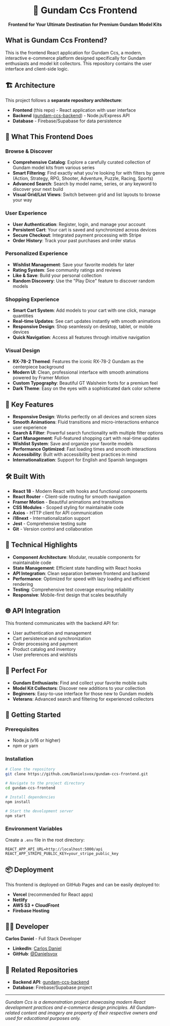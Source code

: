 <h1 align="center">🤖 Gundam Ccs Frontend</h1>

<p align="center">
  <strong>Frontend for Your Ultimate Destination for Premium Gundam Model Kits</strong>
</p>

## What is Gundam Ccs Frontend?

This is the frontend React application for Gundam Ccs, a modern, interactive e-commerce platform designed specifically for Gundam enthusiasts and model kit collectors. This repository contains the user interface and client-side logic.

## 🏗️ Architecture

This project follows a **separate repository architecture**:

- **Frontend** (this repo) - React application with user interface
- **Backend** ([gundam-ccs-backend](https://github.com/Danielsvox/gundam-ccs-backend)) - Node.js/Express API
- **Database** - Firebase/Supabase for data persistence

## 🎯 What This Frontend Does

### **Browse & Discover**
- **Comprehensive Catalog**: Explore a carefully curated collection of Gundam model kits from various series
- **Smart Filtering**: Find exactly what you're looking for with filters by genre (Action, Strategy, RPG, Shooter, Adventure, Puzzle, Racing, Sports)
- **Advanced Search**: Search by model name, series, or any keyword to discover your next build
- **Visual Grid/List Views**: Switch between grid and list layouts to browse your way

### **User Experience**
- **User Authentication**: Register, login, and manage your account
- **Persistent Cart**: Your cart is saved and synchronized across devices
- **Secure Checkout**: Integrated payment processing with Stripe
- **Order History**: Track your past purchases and order status

### **Personalized Experience**
- **Wishlist Management**: Save your favorite models for later
- **Rating System**: See community ratings and reviews
- **Like & Save**: Build your personal collection
- **Random Discovery**: Use the "Play Dice" feature to discover random models

### **Shopping Experience**
- **Smart Cart System**: Add models to your cart with one click, manage quantities
- **Real-time Updates**: See cart updates instantly with smooth animations
- **Responsive Design**: Shop seamlessly on desktop, tablet, or mobile devices
- **Quick Navigation**: Access all features through intuitive navigation

### **Visual Design**
- **RX-78-2 Themed**: Features the iconic RX-78-2 Gundam as the centerpiece background
- **Modern UI**: Clean, professional interface with smooth animations powered by Framer Motion
- **Custom Typography**: Beautiful GT Walsheim fonts for a premium feel
- **Dark Theme**: Easy on the eyes with a sophisticated dark color scheme

## 🚀 Key Features

- **Responsive Design**: Works perfectly on all devices and screen sizes
- **Smooth Animations**: Fluid transitions and micro-interactions enhance user experience
- **Search & Filter**: Powerful search functionality with multiple filter options
- **Cart Management**: Full-featured shopping cart with real-time updates
- **Wishlist System**: Save and organize your favorite models
- **Performance Optimized**: Fast loading times and smooth interactions
- **Accessibility**: Built with accessibility best practices in mind
- **Internationalization**: Support for English and Spanish languages

## 🛠 Built With

- **React 18** - Modern React with hooks and functional components
- **React Router** - Client-side routing for smooth navigation
- **Framer Motion** - Beautiful animations and transitions
- **CSS Modules** - Scoped styling for maintainable code
- **Axios** - HTTP client for API communication
- **i18next** - Internationalization support
- **Jest** - Comprehensive testing suite
- **Git** - Version control and collaboration

## 🔧 Technical Highlights

- **Component Architecture**: Modular, reusable components for maintainable code
- **State Management**: Efficient state handling with React hooks
- **API Integration**: Clean separation between frontend and backend
- **Performance**: Optimized for speed with lazy loading and efficient rendering
- **Testing**: Comprehensive test coverage ensuring reliability
- **Responsive**: Mobile-first design that scales beautifully

## 🌐 API Integration

This frontend communicates with the backend API for:
- User authentication and management
- Cart persistence and synchronization
- Order processing and payment
- Product catalog and inventory
- User preferences and wishlists

## 🎯 Perfect For

- **Gundam Enthusiasts**: Find and collect your favorite mobile suits
- **Model Kit Collectors**: Discover new additions to your collection
- **Beginners**: Easy-to-use interface for those new to Gundam models
- **Veterans**: Advanced search and filtering for experienced collectors

## 🚀 Getting Started

### Prerequisites
- Node.js (v16 or higher)
- npm or yarn

### Installation
```bash
# Clone the repository
git clone https://github.com/Danielsvox/gundam-ccs-frontend.git

# Navigate to the project directory
cd gundam-ccs-frontend

# Install dependencies
npm install

# Start the development server
npm start
```

### Environment Variables
Create a `.env` file in the root directory:
```env
REACT_APP_API_URL=http://localhost:5000/api
REACT_APP_STRIPE_PUBLIC_KEY=your_stripe_public_key
```

## 📦 Deployment

This frontend is deployed on GitHub Pages and can be easily deployed to:
- **Vercel** (recommended for React apps)
- **Netlify**
- **AWS S3 + CloudFront**
- **Firebase Hosting**

## 👨‍💻 Developer

**Carlos Daniel** - Full Stack Developer

- **LinkedIn**: [Carlos Daniel](https://www.linkedin.com/in/carlos-daniel-441685161/)
- **GitHub**: [@Danielsvox](https://github.com/Danielsvox)

## 🔗 Related Repositories

- **Backend API**: [gundam-ccs-backend](https://github.com/Danielsvox/gundam-ccs-backend)
- **Database**: Firebase/Supabase project

---

*Gundam Ccs is a demonstration project showcasing modern React development practices and e-commerce design principles. All Gundam-related content and imagery are property of their respective owners and used for educational purposes only.*

